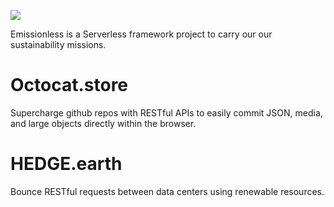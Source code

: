 ![](https://user-images.githubusercontent.com/73197190/196969015-5c967955-ea75-4a51-ae55-7dd47155d402.png)

Emissionless is a Serverless framework project to carry our our sustainability missions.

# Octocat.store

Supercharge github repos with RESTful APIs to easily commit JSON, media, and large objects directly within the browser.

# HEDGE.earth

Bounce RESTful requests between data centers using renewable resources.
